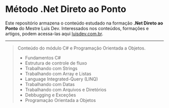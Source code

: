 # Método .Net Direto ao Ponto

Este repositório armazena o conteúdo estudado na formação **.Net Direto ao Ponto** do Mestre Luis Dev. Interessados nos conteúdos, formações e artigos, podem acessa-las aqui [luisdev.com.br](https://www.luisdev.com.br/pagina-de-cursos/).
___

> Conteúdo do módulo C# e Programação Orientada a Objetos.
> - Fundamentos C#
> - Estrutura de controle de fluxo
> - Trabalhando com Strings
> - Trabalhando com Array e Listas
> - Language Integrated-Query (LINQ)
> - Trabalhando com Datas
> - Trabalhando com Arquivos e Diretórios
> - Debbugging e Exceções
> - Programação Orientada a Objetos
